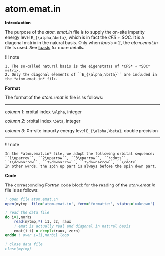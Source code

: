 # atom.emat.in

**Introduction**

The purpose of the *atom.emat.in* file is to supply the on-site impurity energy level ``E_{\alpha,\beta}``, which is in fact the *CFS* + *SOC*. It is a diagonal matrix in the natural basis. Only when *ibasis* = 2, the *atom.emat.in* file is used. See [ibasis](p_ibasis.md) for more details.

!!! note

    1. The so-called natural basis is the eigenstates of *CFS* + *SOC* matrix.
    2. Only the diagonal elements of ``E_{\alpha,\beta}`` are included in the *atom.emat.in* file.

**Format**

The format of the *atom.emat.in* file is as follows:

---

*column 1*: orbital index ``\alpha``, integer

*column 2*: orbital index ``\beta``, integer

*column 3*: On-site impurity energy level ``E_{\alpha,\beta}``, double precision

---

!!! note

    In the *atom.emat.in* file, we adopt the following orbital sequence:
    ``1\uparrow``, ``2\uparrow``, ``3\uparrow``, ``\cdots``, ``1\downarrow``, ``2\downarrow``, ``3\downarrow``, ``\cdots``
    In other words, the spin up part is always before the spin down part.

**Code**

The corresponding Fortran code block for the reading of the *atom.emat.in* file is as follows:

```fortran
! open file atom.emat.in
open(mytmp, file='atom.emat.in', form='formatted', status='unknown')

! read the data file
do i=1,norbs
    read(mytmp,*) i1, i2, raux
    ! emat is actually real and diagonal in natural basis
    emat(i,i) = dcmplx(raux, zero)
enddo ! over i={1,norbs} loop

! close data file
close(mytmp)
```
